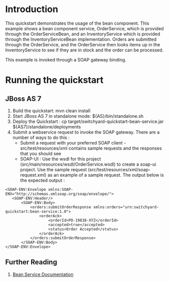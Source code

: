 Introduction
============
This quickstart demonstrates the usage of the bean component.   This example shows a bean component 
service, OrderService, which is provided through the OrderServiceBean, and an InventoryService which 
is provided through the InventoryServiceBean implementation.    Orders are submitted through the 
OrderService, and the OrderService then looks items up in the InventoryService to see if they are 
in stock and the order can be processed.

This example is invoked through a SOAP gateway binding.  

Running the quickstart
======================

JBoss AS 7
----------
1. Build the quickstart:
    mvn clean install
2. Start JBoss AS 7 in standalone mode:
    ${AS}/bin/standalone.sh
3. Deploy the Quickstart : 
    cp target/switchyard-quickstart-bean-service.jar ${AS7}/standalone/deployments
4. Submit a webservice request to invoke the SOAP gateway.  There are a number of ways to do this :
      - Submit a request with your preferred SOAP client - src/test/resources/xml contains sample 
        requests and the responses that you should see
      - SOAP-UI : Use the wsdl for this project (src/main/resources/wsdl/OrderService.wsdl) to create 
        a soap-ui project.    Use the sample request (src/test/resources/xml/soap-request.xml) as an 
        example of a sample request.  The output below is the expected output :

```
<SOAP-ENV:Envelope xmlns:SOAP-ENV="http://schemas.xmlsoap.org/soap/envelope/">  
   <SOAP-ENV:Header/>  
       <SOAP-ENV:Body>  
           <orders:submitOrderResponse xmlns:orders="urn:switchyard-quickstart:bean-service:1.0">  
               <orderAck>  
                   <orderId>PO-19838-XYZ</orderId>  
                   <accepted>true</accepted>  
                   <status>Order Accepted</status>  
               </orderAck>  
           </orders:submitOrderResponse>  
       </SOAP-ENV:Body>  
</SOAP-ENV:Envelope>
```

## Further Reading

1. [Bean Service Documentation](https://docs.jboss.org/author/display/SWITCHYARD/Bean+Services)

